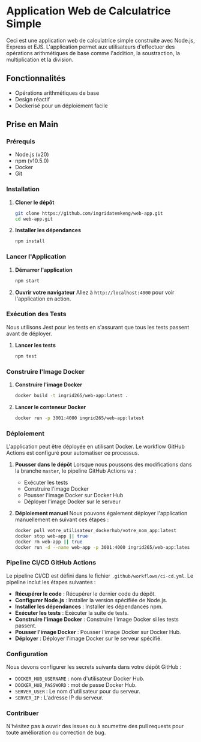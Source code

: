 # Application Web de Calculatrice Simple
Ceci est une application web de calculatrice simple construite avec Node.js, Express et EJS. L'application permet aux utilisateurs d'effectuer des opérations arithmétiques de base comme l'addition, la soustraction, la multiplication et la division.

## Fonctionnalités
- Opérations arithmétiques de base
- Design réactif
- Dockerisé pour un déploiement facile

## Prise en Main
### Prérequis
- Node.js (v20)
- npm (v10.5.0)
- Docker
- Git

### Installation
1. **Cloner le dépôt**
    ```sh
    git clone https://github.com/ingridatemkeng/web-app.git
    cd web-app.git
    ```
2. **Installer les dépendances**
    ```sh
    npm install
    ```
    
### Lancer l'Application
1. **Démarrer l'application**
    ```sh
    npm start
    ```
2. **Ouvrir votre navigateur**
    Allez à `http://localhost:4000` pour voir l'application en action.

### Exécution des Tests
Nous utilisons Jest pour les tests en s'assurant que tous les tests passent avant de déployer.
1. **Lancer les tests**
    ```sh
    npm test
    ```
    
### Construire l'Image Docker
1. **Construire l'image Docker**
    ```sh
    docker build -t ingrid265/web-app:latest .
    ```
2. **Lancer le conteneur Docker**
    ```sh
    docker run -p 3001:4000 ingrid265/web-app:latest
    ```

### Déploiement
L'application peut être déployée en utilisant Docker. Le workflow GitHub Actions est configuré pour automatiser ce processus.

1. **Pousser dans le dépôt**
    Lorsque nous poussons des modifications dans la branche `master`, le pipeline GitHub Actions va :
    - Exécuter les tests
    - Construire l'image Docker
    - Pousser l'image Docker sur Docker Hub
    - Déployer l'image Docker sur le serveur

2. **Déploiement manuel**
    Nous pouvons également déployer l'application manuellement en suivant ces étapes :
    ```sh
    docker pull votre_utilisateur_dockerhub/votre_nom_app:latest
    docker stop web-app || true
    docker rm web-app || true
    docker run -d --name web-app -p 3001:4000 ingrid265/web-app:lates
    ```

### Pipeline CI/CD GitHub Actions
Le pipeline CI/CD est défini dans le fichier `.github/workflows/ci-cd.yml`. Le pipeline inclut les étapes suivantes :
- **Récupérer le code** : Récupérer le dernier code du dépôt.
- **Configurer Node.js** : Installer la version spécifiée de Node.js.
- **Installer les dépendances** : Installer les dépendances npm.
- **Exécuter les tests** : Exécuter la suite de tests.
- **Construire l'image Docker** : Construire l'image Docker si les tests passent.
- **Pousser l'image Docker** : Pousser l'image Docker sur Docker Hub.
- **Déployer** : Déployer l'image Docker sur le serveur spécifié.

### Configuration
Nous devons configurer les secrets suivants dans votre dépôt GitHub :
- `DOCKER_HUB_USERNAME` : nom d'utilisateur Docker Hub.
- `DOCKER_HUB_PASSWORD` : mot de passe Docker Hub.
- `SERVER_USER` : Le nom d'utilisateur pour du serveur.
- `SERVER_IP` : L'adresse IP du serveur.

### Contribuer
N'hésitez pas à ouvrir des issues ou à soumettre des pull requests pour toute amélioration ou correction de bug.

